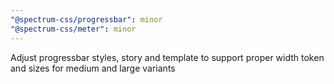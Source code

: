 ```yaml
---
"@spectrum-css/progressbar": minor
"@spectrum-css/meter": minor
---
```


Adjust progressbar styles, story and template to support proper width token and sizes for medium and large variants
